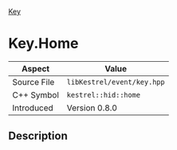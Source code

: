 [Key](index.md)
# Key.Home
| Aspect | Value |
| --- | --- |
| Source File | `libKestrel/event/key.hpp` |
| C++ Symbol | `kestrel::hid::home` |
| Introduced | Version 0.8.0 |
## Description
